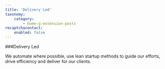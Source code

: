 ```yaml
---
title: 'Delivery Led'
taxonomy:
    category:
        - home-g-extension-posts
recaptchacontact:
    enabled: false
---
```


###Delivery Led

We automate where possible, use lean startup methods to guide our efforts, drive efficiency and deliver for our clients.